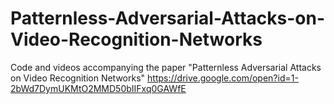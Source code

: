 # Patternless-Adversarial-Attacks-on-Video-Recognition-Networks
Code and videos accompanying the paper "Patternless Adversarial Attacks on Video Recognition Networks"
<https://drive.google.com/open?id=1-2bWd7DymUKMtO2MMD50bIIFxq0GAWfE>
